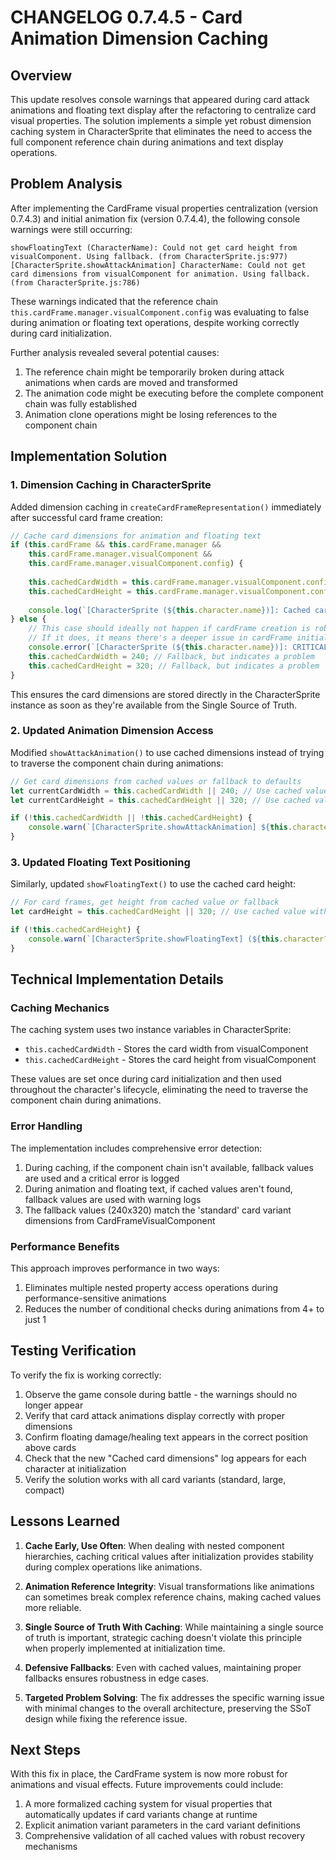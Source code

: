 # CHANGELOG 0.7.4.5 - Card Animation Dimension Caching

## Overview
This update resolves console warnings that appeared during card attack animations and floating text display after the refactoring to centralize card visual properties. The solution implements a simple yet robust dimension caching system in CharacterSprite that eliminates the need to access the full component reference chain during animations and text display operations.

## Problem Analysis
After implementing the CardFrame visual properties centralization (version 0.7.4.3) and initial animation fix (version 0.7.4.4), the following console warnings were still occurring:

```
showFloatingText (CharacterName): Could not get card height from visualComponent. Using fallback. (from CharacterSprite.js:977)
[CharacterSprite.showAttackAnimation] CharacterName: Could not get card dimensions from visualComponent for animation. Using fallback. (from CharacterSprite.js:786)
```

These warnings indicated that the reference chain `this.cardFrame.manager.visualComponent.config` was evaluating to false during animation or floating text operations, despite working correctly during card initialization.

Further analysis revealed several potential causes:
1. The reference chain might be temporarily broken during attack animations when cards are moved and transformed
2. The animation code might be executing before the complete component chain was fully established
3. Animation clone operations might be losing references to the component chain

## Implementation Solution

### 1. Dimension Caching in CharacterSprite

Added dimension caching in `createCardFrameRepresentation()` immediately after successful card frame creation:

```javascript
// Cache card dimensions for animation and floating text
if (this.cardFrame && this.cardFrame.manager && 
    this.cardFrame.manager.visualComponent && 
    this.cardFrame.manager.visualComponent.config) {
    
    this.cachedCardWidth = this.cardFrame.manager.visualComponent.config.width;
    this.cachedCardHeight = this.cardFrame.manager.visualComponent.config.height;
    
    console.log(`[CharacterSprite (${this.character.name})]: Cached card dimensions: ${this.cachedCardWidth}x${this.cachedCardHeight}`);
} else {
    // This case should ideally not happen if cardFrame creation is robust.
    // If it does, it means there's a deeper issue in cardFrame initialization.
    console.error(`[CharacterSprite (${this.character.name})]: CRITICAL - Failed to cache card dimensions as visualComponent.config was not available post-creation.`);
    this.cachedCardWidth = 240; // Fallback, but indicates a problem
    this.cachedCardHeight = 320; // Fallback, but indicates a problem
}
```

This ensures the card dimensions are stored directly in the CharacterSprite instance as soon as they're available from the Single Source of Truth.

### 2. Updated Animation Dimension Access

Modified `showAttackAnimation()` to use cached dimensions instead of trying to traverse the component chain during animations:

```javascript
// Get card dimensions from cached values or fallback to defaults
let currentCardWidth = this.cachedCardWidth || 240; // Use cached value with fallback
let currentCardHeight = this.cachedCardHeight || 320; // Use cached value with fallback

if (!this.cachedCardWidth || !this.cachedCardHeight) {
    console.warn(`[CharacterSprite.showAttackAnimation] ${this.character.name}: Using fallback dimensions for animation as cached dimensions not found.`);
}
```

### 3. Updated Floating Text Positioning

Similarly, updated `showFloatingText()` to use the cached card height:

```javascript
// For card frames, get height from cached value or fallback
let cardHeight = this.cachedCardHeight || 320; // Use cached value with fallback

if (!this.cachedCardHeight) {
    console.warn(`[CharacterSprite.showFloatingText] (${this.character?.name}): Using fallback card height for floating text as cached dimension not found.`);
}
```

## Technical Implementation Details

### Caching Mechanics
The caching system uses two instance variables in CharacterSprite:
- `this.cachedCardWidth` - Stores the card width from visualComponent
- `this.cachedCardHeight` - Stores the card height from visualComponent

These values are set once during card initialization and then used throughout the character's lifecycle, eliminating the need to traverse the component chain during animations.

### Error Handling
The implementation includes comprehensive error detection:
1. During caching, if the component chain isn't available, fallback values are used and a critical error is logged
2. During animation and floating text, if cached values aren't found, fallback values are used with warning logs
3. The fallback values (240x320) match the 'standard' card variant dimensions from CardFrameVisualComponent

### Performance Benefits
This approach improves performance in two ways:
1. Eliminates multiple nested property access operations during performance-sensitive animations
2. Reduces the number of conditional checks during animations from 4+ to just 1

## Testing Verification
To verify the fix is working correctly:
1. Observe the game console during battle - the warnings should no longer appear
2. Verify that card attack animations display correctly with proper dimensions
3. Confirm floating damage/healing text appears in the correct position above cards
4. Check that the new "Cached card dimensions" log appears for each character at initialization
5. Verify the solution works with all card variants (standard, large, compact)

## Lessons Learned

1. **Cache Early, Use Often**: When dealing with nested component hierarchies, caching critical values after initialization provides stability during complex operations like animations.

2. **Animation Reference Integrity**: Visual transformations like animations can sometimes break complex reference chains, making cached values more reliable.

3. **Single Source of Truth With Caching**: While maintaining a single source of truth is important, strategic caching doesn't violate this principle when properly implemented at initialization time.

4. **Defensive Fallbacks**: Even with cached values, maintaining proper fallbacks ensures robustness in edge cases.

5. **Targeted Problem Solving**: The fix addresses the specific warning issue with minimal changes to the overall architecture, preserving the SSoT design while fixing the reference issue.

## Next Steps
With this fix in place, the CardFrame system is now more robust for animations and visual effects. Future improvements could include:

1. A more formalized caching system for visual properties that automatically updates if card variants change at runtime
2. Explicit animation variant parameters in the card variant definitions
3. Comprehensive validation of all cached values with robust recovery mechanisms